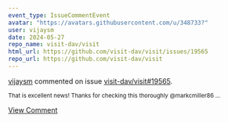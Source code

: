 ```yaml
---
event_type: IssueCommentEvent
avatar: "https://avatars.githubusercontent.com/u/348733?"
user: vijaysm
date: 2024-05-27
repo_name: visit-dav/visit
html_url: https://github.com/visit-dav/visit/issues/19565
repo_url: https://github.com/visit-dav/visit
---
```


<a href='https://github.com/vijaysm' target='_blank'>vijaysm</a> commented on issue <a href='https://github.com/visit-dav/visit/issues/19565' target='_blank'>visit-dav/visit#19565</a>.

<small>That is excellent news! Thanks for checking this thoroughly @markcmiller86 ...</small>

<a href='https://github.com/visit-dav/visit/issues/19565' target='_blank'>View Comment</a>